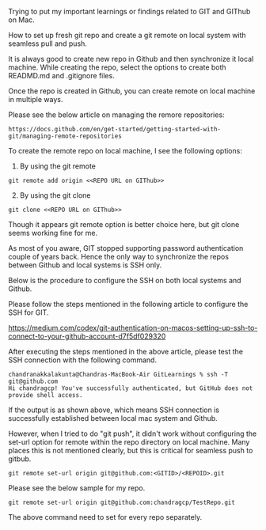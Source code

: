 
Trying to put my important learnings or findings related to GIT and GIThub on Mac.


How to set up fresh git repo and create a git remote on local system with seamless pull and push.

It is always good to create new repo in Github and then synchronize it local machine.   While creating the repo, select the options to create both READMD.md and .gitignore files.

Once the repo is created in Github, you can create remote on local machine in multiple ways.

Please see the below article on managing the remore repositories:

    https://docs.github.com/en/get-started/getting-started-with-git/managing-remote-repositories

 To create the remote repo on local machine, I see the following options:

 01) By using the git remote

    git remote add origin <<REPO URL on GIThub>>

 02) By using the git clone

    git clone <<REPO URL on GIThub>>    

 Though it appears git remote option is better choice here, but git clone seems working fine for me.     

As most of you aware, GIT stopped supporting password authentication couple of years back.  Hence the only way to synchronize the repos between Github and local systems is SSH only.  

Below is the procedure to configure the SSH on both local systems and Github.

Please follow the steps mentioned in the following article to configure the SSH for GIT.

https://medium.com/codex/git-authentication-on-macos-setting-up-ssh-to-connect-to-your-github-account-d7f5df029320


After executing the steps mentioned in the above article, please test the SSH connection with the following command.

    chandranakkalakunta@Chandras-MacBook-Air GitLearnings % ssh -T git@github.com
    Hi chandragcp! You've successfully authenticated, but GitHub does not provide shell access.

If the output is as shown above, which means SSH connection is successfully established between local mac system and Github.

However, when I tried to do "git push", it didn't work without configuring the set-url option for remote within the repo directory on local machine.   Many places this is not mentioned clearly, but this is critical for seamless push to gitbub.


    git remote set-url origin git@github.com:<GITID>/<REPOID>.git

Please see the below sample for my repo.

    git remote set-url origin git@github.com:chandragcp/TestRepo.git

 The above command need to set for every repo separately.

 



